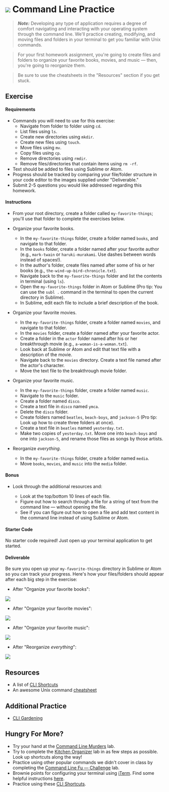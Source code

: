 

# ![](https://ga-dash.s3.amazonaws.com/production/assets/logo-9f88ae6c9c3871690e33280fcf557f33.png) Command Line Practice

> ***Note:*** Developing any type of application requires a degree of comfort navigating and interacting with your operating system through the command line. We'll practice creating, modifying, and moving files and folders in your terminal to get you familiar with Unix commands.

> For your first homework assignment, you're going to create files and folders to organize your favorite books, movies, and music — then, you're going to reorganize them.

> Be sure to use the cheatsheets in the "Resources" section if you get stuck.

## Exercise

#### Requirements
- Commands you will need to use for this exercise:
  - Navigate from folder to folder using `cd`.
  - List files using `ls`.
  - Create new directories using `mkdir`.
  - Create new files using `touch`.
  - Move files using `mv`.
  - Copy files using `cp`.
  - Remove directories using `rmdir`.
  - Remove files/directories that contain items using `rm -rf`.
- Text should be added to files using Sublime or Atom.
- Progress should be tracked by comparing your file/folder structure in your code editor to the images supplied under "Deliverable."
- Submit 2-5 questions you would like addressed regarding this homework.


#### Instructions

- From your root directory, create a folder called `my-favorite-things`; you'll use that folder to complete the exercises below.

- Organize your favorite books.

  - In the `my-favorite-things` folder, create a folder named `books`, and navigate to that folder.
  - In the `books` folder, create a folder named after your favorite author (e.g., `mark-twain` or `haruki-murakami`. Use dashes between words instead of spaces!).
  - In the author's folder, create files named after some of his or her books (e.g., `the-wind-up-bird-chronicle.txt`).
  - Navigate back to the `my-favorite-things` folder and list the contents in terminal (using `ls`).
  - Open the `my-favorite-things` folder in Atom or Sublime (Pro tip: You can use the `subl .` command in the terminal to open the current directory in Sublime).
  - In Sublime, edit each file to include a brief description of the book.


- Organize your favorite movies.

  - In the `my-favorite-things` folder, create a folder named `movies`, and navigate to that folder.
  - In the `movies` folder, create a folder named after your favorite actor.
  - Create a folder in the `actor` folder named after his or her breakthrough movie (e.g., `a-woman-is-a-woman.txt`).
  - Look back at Sublime or Atom and edit that text file with a description of the movie.
  - Navigate back to the `movies` directory. Create a text file named after the actor's character.
  - Move the text file to the breakthrough movie folder.

- Organize your favorite music.

  - In the `my-favorite-things` folder, create a folder named `music`.
  - Navigate to the `music` folder.
  - Create a folder named `disco`.
  - Create a text file in `disco` named `ymca`.
  - Delete the `disco` folder.
  - Create folders named `beatles`, `beach-boys`, and `jackson-5` (Pro tip: Look up how to create three folders at once).
  - Create a text file in `beatles` named `yesterday.txt`.
  - Make two copies of `yesterday.txt`. Move one into `beach-boys` and one into `jackson-5`, and rename those files as songs by those artists.


- Reorganize _everything_.

  - In the `my-favorite-things` folder, create a folder named `media`.
  - Move `books`, `movies`, and `music` into the `media` folder.

#### Bonus

- Look through the additional resources and:

  - Look at the top/bottom 10 lines of each file.
  - Figure out how to search through a file for a string of text from the command line — without opening the file.
  - See if you can figure out how to open a file and add text content in the command line instead of using Sublime or Atom.


#### Starter Code

No starter code required! Just open up your terminal application to get started.

#### Deliverable

Be sure you open up your `my-favorite-things` directory in Sublime or Atom so you can track your progress. Here's how your files/folders should appear after each big step in the exercise:

- After "Organize your favorite books":

![](screenshots/books.png)

- After "Organize your favorite movies":

![](screenshots/movie.png)

- After "Organize your favorite music":

![](screenshots/music.png)

- After "Reorganize _everything_":

![](screenshots/media.png)

## Resources
- A list of [CLI Shortcuts](https://gist.github.com/alexpchin/01caa027b825d5f98871)
- An awesome Unix command [cheatsheet](https://github.com/veltman/clmystery/blob/master/cheatsheet.md)


## Additional Practice
- [CLI Gardening](https://github.com/ga-dc/cli_gardening)

## Hungry For More?
- Try your hand at the [Command Line Murders](https://git.generalassemb.ly/SF-WDI/clmystery) lab.
- Try to complete the [Kitchen Organizer](labs/kitchen/README.md) lab in as few steps as possible. Look up shortcuts along the way!
- Practice using other popular commands we didn't cover in class by completing the [Command Line Fu — Challenge](https://github.com/ga-wdi-exercises/command_line_fu) lab.
- Brownie points for configuring your terminal using [iTerm](https://www.iterm2.com/). Find some helpful instructions [here](http://yoderbacon.com/blog/2014/10/22/how-to-customize-iterm/).
- Practice using these [CLI Shortcuts](https://gist.github.com/alexpchin/01caa027b825d5f98871).
